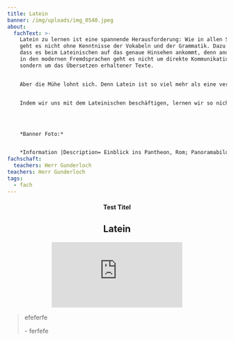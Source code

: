 ```yaml
---
title: Latein
banner: /img/uploads/img_0540.jpeg
about:
  fachText: >-
    Latein zu lernen ist eine spannende Herausforderung: Wie in allen Sprachen
    geht es nicht ohne Kenntnisse der Vokabeln und der Grammatik. Dazu kommt,
    dass es beim Lateinischen auf das genaue Hinsehen ankommt, denn anders als
    in den modernen Fremdsprachen geht es nicht um direkte Kommunikation,
    sondern um das Übersetzen erhaltener Texte. 


    Aber die Mühe lohnt sich. Denn Latein ist so viel mehr als eine vermeintlich tote Sprache: Die Römer haben über Jahrhunderte hin die Antike geprägt und Vorbilder in so verschiedenartigen Bereichen wie Philosophie, Architektur und Kunst geschaffen, an denen wir uns noch heute messen; nicht zuletzt haben sie durch das Lateinische unser Mittelalter gestaltet. 


    Indem wir uns mit dem Lateinischen beschäftigen, lernen wir so nicht nur eine Sprache kennen, die vielen Tochtersprachen zugrunde liegt und deren Erlernen erheblich vereinfacht, wir absolvieren gleichsam einen umfassenden Einführungskurs in die europäische Kultur. Deshalb ist es mehr als die Mühe wert, Latein zu lernen. 




    *B﻿anner Foto:*


    *Information |Description= Einblick ins Pantheon, Rom; Panoramabild |Source= own work |Date= 04-09-2005 |Author= Stefan Bauer,[ http://www.ferras.at ](http://www.ferras.at)|Permission= |other_versions= }}*
fachschaft:
  teachers: Herr Gunderloch
teachers: Herr Gunderloch
tags:
  - fach
---
```

<center><div class="title"><h4>Test Titel</h4><h2>Latein</h2></div></center>

<center><iframe class="youtube component" src="https://www.youtube.com/embed/K8bwKbovoVk??si=fwYUPNAgq_2mM5Ht" title="YouTube video player" frameborder="0" allow="accelerometer; autoplay; clipboard-write; encrypted-media; gyroscope; picture-in-picture; web-share" allowfullscreen></iframe></center>

<blockquote class="component"><p>efeferfe</p><div class="author"><p> - ferfefe</p></div></blockquote>